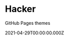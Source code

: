 ---
title: Hacker
github: https://github.com/pages-themes/hacker
demo: https://pages-themes.github.io/hacker/
license: CC0-1.0 License
author: GitHub Pages themes
author_link: ''
author_twitter: ''
date: 2021-04-29T00:00:00.000Z
ssg:
  - Jekyll
cms: null
css: null
category: null
description: Hacker is a Jekyll theme for GitHub Pages
draft: true
publish_date: '2016-10-06T23:02:10Z'
update_date: '2021-07-29T17:56:34Z'
github_star: 672
github_fork: 960
---